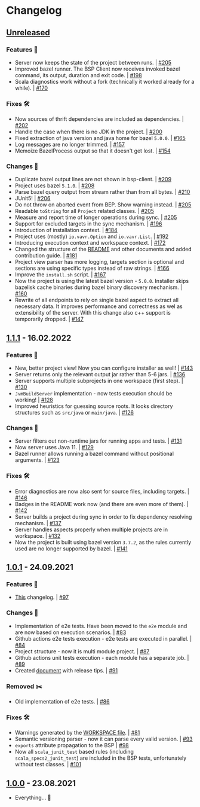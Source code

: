 # Changelog

<!-- Keep a Changelog guide -> https://keepachangelog.com -->

## [Unreleased]

### Features 🎉

- Server now keeps the state of the project between runs.
  | [#205](https://github.com/JetBrains/bazel-bsp/issues/205)
- Improved bazel runner. The BSP Client now receives invoked bazel command,
  its output, duration and exit code.
  | [#198](https://github.com/JetBrains/bazel-bsp/pull/198)
- Scala diagnostics work without a fork (technically it worked already for a while).
  | [#170](https://github.com/JetBrains/bazel-bsp/pull/170)

### Fixes 🛠️

- Now sources of thrift dependencies are included as dependencies.
  | [#202](https://github.com/JetBrains/bazel-bsp/pull/202)
- Handle the case when there is no JDK in the project.
  | [#200](https://github.com/JetBrains/bazel-bsp/pull/200)
- Fixed extraction of java version and java home for bazel `5.0.0`.
  | [#165](https://github.com/JetBrains/bazel-bsp/pull/165)
- Log messages are no longer trimmed.
  | [#157](https://github.com/JetBrains/bazel-bsp/pull/157)
- Memoize BazelProcess output so that it doesn't get lost.
  | [#154](https://github.com/JetBrains/bazel-bsp/pull/154)

### Changes 🔄

- Duplicate bazel output lines are not shown in bsp-client.
  | [#209](https://github.com/JetBrains/bazel-bsp/pull/209)
- Project uses bazel `5.1.0`.
  | [#208](https://github.com/JetBrains/bazel-bsp/pull/208)
- Parse bazel query output from stream rather than from all bytes.
  | [#210](https://github.com/JetBrains/bazel-bsp/pull/210)
- JUnit5!
  | [#206](https://github.com/JetBrains/bazel-bsp/pull/206)
- Do not throw on aborted event from BEP. Show warning instead.
  | [#205](https://github.com/JetBrains/bazel-bsp/issues/205)
- Readable `toString` for all `Project` related classes.
  | [#205](https://github.com/JetBrains/bazel-bsp/issues/205)
- Measure and report time of longer operations during sync.
  | [#205](https://github.com/JetBrains/bazel-bsp/issues/205)
- Support for excluded targets in the sync mechanism.
  | [#196](https://github.com/JetBrains/bazel-bsp/pull/196)
- Introduction of installation context.
  | [#184](https://github.com/JetBrains/bazel-bsp/pull/184)
- Project uses (mostly) `io.vavr.Option` and `io.vavr.List`.
  | [#192](https://github.com/JetBrains/bazel-bsp/pull/192)
- Introducing execution context and workspace context.
  | [#172](https://github.com/JetBrains/bazel-bsp/pull/172)
- Changed the structure of the [README](README.md) and other documents and added contribution guide.
  | [#181](https://github.com/JetBrains/bazel-bsp/pull/181)
- Project view parser has more logging, targets section is optional and 
  sections are using specific types instead of raw strings.
  | [#166](https://github.com/JetBrains/bazel-bsp/pull/166)
- Improve the `install.sh` script. 
  | [#167](https://github.com/JetBrains/bazel-bsp/pull/167)
- Now the project is using the latest bazel version - `5.0.0`.
  Installer skips bazelisk cache binaries during bazel binary discovery mechanism.
  | [#160](https://github.com/JetBrains/bazel-bsp/pull/160)
- Rewrite of all endpoints to rely on single bazel aspect to extract all necessary data.
  It improves performance and correctness as wel as extensibility of the server.
  With this change also c++ support is temporarily dropped.
  | [#147](https://github.com/JetBrains/bazel-bsp/pull/147)

## [1.1.1] - 16.02.2022

### Features 🎉

- New, better project view! Now you can configure installer as well!
  | [#143](https://github.com/JetBrains/bazel-bsp/pull/143)
- Server returns only the relevant output jar rather than 5-6 jars.
  | [#136](https://github.com/JetBrains/bazel-bsp/pull/136)
- Server supports multiple subprojects in one workspace (first step).
  | [#130](https://github.com/JetBrains/bazel-bsp/pull/130)
- `JvmBuildServer` implementation - now tests execution should be working!
  | [#128](https://github.com/JetBrains/bazel-bsp/pull/128)
- Improved heuristics for guessing source roots. It looks directory structures such as `src/java` or `main/java`.
  | [#126](https://github.com/JetBrains/bazel-bsp/pull/126)

### Changes 🔄

- Server filters out non-runtime jars for running apps and tests.
  | [#131](https://github.com/JetBrains/bazel-bsp/pull/131)
- Now server uses Java 11.
  | [#129](https://github.com/JetBrains/bazel-bsp/pull/129)
- Bazel runner allows running a bazel command without positional arguments.
  | [#123](https://github.com/JetBrains/bazel-bsp/pull/123)

### Fixes 🛠️

- Error diagnostics are now also sent for source files, including targets.
  | [#146](https://github.com/JetBrains/bazel-bsp/pull/146)
- Badges in the README work now (and there are even more of them).
  | [#142](https://github.com/JetBrains/bazel-bsp/pull/142)
- Server builds a project during sync in order to fix dependency resolving mechanism.
  | [#137](https://github.com/JetBrains/bazel-bsp/pull/137)
- Server handles aspects properly when multiple projects are in workspace.
  | [#132](https://github.com/JetBrains/bazel-bsp/pull/132)
- Now the project is built using bazel version `3.7.2`, as the rules currently used are no longer supported by bazel.
  | [#141](https://github.com/JetBrains/bazel-bsp/pull/141)

## [1.0.1] - 24.09.2021

### Features 🎉

- [This](CHANGELOG.md) changelog.
  | [#97](https://github.com/JetBrains/bazel-bsp/pull/97)

### Changes 🔄

- Implementation of e2e tests. Have been moved to the `e2e` module and are now based on execution scenarios.
  | [#83](https://github.com/JetBrains/bazel-bsp/pull/83)
- Github actions e2e tests execution - e2e tests are executed in parallel.
  | [#84](https://github.com/JetBrains/bazel-bsp/pull/84)
- Project structure - now it is multi module project.
  | [#87](https://github.com/JetBrains/bazel-bsp/pull/87)
- Github actions unit tests execution - each module has a separate job.
  | [#89](https://github.com/JetBrains/bazel-bsp/pull/89)
- Created [document](docs/dev/BUMPVERSION.md) with release tips.
  | [#91](https://github.com/JetBrains/bazel-bsp/pull/91)

### Removed ✂️

- Old implementation of e2e tests.
  | [#86](https://github.com/JetBrains/bazel-bsp/pull/86)

### Fixes 🛠️

- Warnings generated by the [WORKSPACE file](WORKSPACE).
  | [#81](https://github.com/JetBrains/bazel-bsp/pull/81)
- Semantic versioning parser - now it can parse every valid version.
  | [#93](https://github.com/JetBrains/bazel-bsp/pull/93)
- `exports` attribute propagation to the BSP
  | [#98](https://github.com/JetBrains/bazel-bsp/pull/98)
- Now all `scala_junit_test` based rules (including `scala_specs2_junit_test`) are included in the BSP tests,
  unfortunately without test classes.
  | [#101](https://github.com/JetBrains/bazel-bsp/pull/101)

## [1.0.0] - 23.08.2021

- Everything... 🎉

[Unreleased]: https://github.com/JetBrains/bazel-bsp/compare/1.1.1...HEAD

[1.1.1]: https://github.com/JetBrains/bazel-bsp/compare/1.0.1...1.1.1

[1.0.1]: https://github.com/JetBrains/bazel-bsp/compare/1.0.0...1.0.1

[1.0.0]: https://github.com/JetBrains/bazel-bsp/releases/tag/1.0.0
